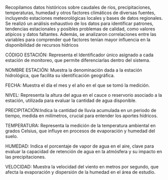 Recopilamos datos históricos sobre caudales de ríos, precipitaciones, temperaturas, humedad y otros factores climáticos de diversas fuentes, incluyendo estaciones meteorológicas locales y bases de datos regionales. Se realizó un análisis exhaustivo de los datos para identificar patrones, tendencias estacionales y posibles problemas de calidad, como valores atípicos y datos faltantes. Además, se analizaron correlaciones entre las variables para comprender qué factores tenían mayor influencia en la disponibilidad de recursos hídricos

CÓDIGO ESTACIÓN: Representa el Identificador único asignado a cada estación de monitoreo, que permite diferenciarlas dentro del sistema.

NOMBRE ESTACIÓN: Muestra la denominación dada a la estación hidrológica, que facilita su identificación geográfica.

FECHA: Muestra el día el mes y el año en el que se tomó la medición.

NIVEL: Representa la altura del agua en el cauce o reservorio asociado a la estación, utilizada para evaluar la cantidad de agua disponible.

PRECIPITACIÓN:Indica la cantidad de lluvia acumulada en un periodo de tiempo, medida en milímetros, crucial para entender los aportes hídricos.

TEMPERATURA: Representa la medición de la temperatura ambiental en grados Celsius, que influye en procesos de evaporación y humedad del suelo.

HUMEDAD: Indica el porcentaje de vapor de agua en el aire, clave para evaluar la capacidad de retención de agua en la atmósfera y su impacto en las precipitaciones.

VELOCIDAD: Muestra la velocidad del viento en metros por segundo, que afecta la evaporación y dispersión de la humedad en el área de estudio.